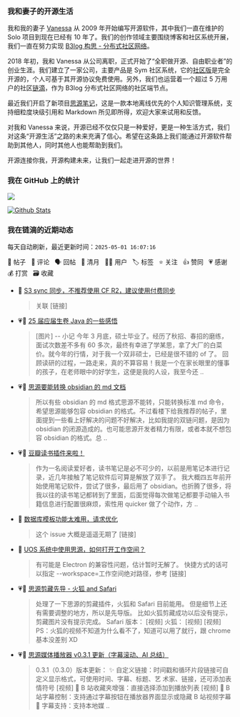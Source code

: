 ### 我和妻子的开源生活

我和我的妻子 [Vanessa](https://github.com/Vanessa219) 从 2009 年开始编写开源软件，其中我们一直在维护的 Solo 项目到现在已经有 10 年了。我们的创作领域主要围绕博客和社区系统开展，我们一直在努力实现 [B3log 构思 - 分布式社区网络](https://ld246.com/article/1546941897596)。

2018 年初，我和 Vanessa 从公司离职，正式开始了“全职做开源、自由职业者”的创业生涯。我们建立了一家公司，主要产品是 Sym 社区系统，它的[社区版](https://github.com/88250/symphony)是完全开源的，个人可基于其开源协议免费使用。另外，我们也运营着一个超过 5 万用户的社区[链滴](https://ld246.com)，作为 B3log 分布式社区网络的社区端节点。

最近我们开启了新项目[思源笔记](https://github.com/siyuan-note/siyuan)，这是一款本地离线优先的个人知识管理系统，支持细粒度块级引用和 Markdown 所见即所得，欢迎大家来试用和反馈。

对我和 Vanessa 来说，开源已经不仅仅只是一种爱好，更是一种生活方式，我们对这条“开源生活”之路的未来充满了信心。希望在这条路上我们能通过开源软件帮助到其他人，同时其他人也能帮助到我们。

开源连接你我，开源构建未来，让我们一起走进开源的世界！

### 我在 GitHub 上的统计

<a title="Hits" target="_blank" href="https://github.com/88250/88250"><img src="https://hits.b3log.org/88250/88250.svg"></a>

[![Github Stats](https://github-readme-stats.vercel.app/api?username=88250&theme=tokyonight&show_icons=true)](https://github.com/88250)

<!--events start -->

### 我在链滴的近期动态

每天自动刷新，最近更新时间：`2025-05-01 16:07:16`

📝 帖子 &nbsp; 💬 评论 &nbsp; 🗣 回帖 &nbsp; 🌙 清月 &nbsp; 👨‍💻 用户 &nbsp; 🏷️ 标签 &nbsp; ⭐️ 关注 &nbsp; 👍 赞同 &nbsp; 💗 感谢 &nbsp; 💰 打赏 &nbsp; 🗃 收藏

* 💬 [S3 sync 同步，不推荐使用 CF R2，建议使用付费同步](https://ld246.com/article/1746067668957/comment/1746069008728#comments)

  > 关联 [链接]
* 💗📝 [25 届应届生卷 Java 的一些感悟](https://ld246.com/article/1745938586008)

  > [图片] -- 小记 今年 3 月底，硕士毕业了。经历了秋招、春招的磨练，面试次数差不多有 60 多次，最终有幸进了学某思，拿了大厂的白菜价。就今年的行情，对于我一个双非硕士，已经是很不错的 of 了。 回顾读研的过程，一路走来，真的不算容易！我是一个在家长眼里的懂事的孩子，在老师眼中的好学生，这便是我的人设，我至今还 ..
* 💗💬 [思源要能转换 obsidian 的 md 文档](https://ld246.com/article/1745911600217/comment/1745919776643#comments)

  > 所以有些 obsidian 的 md 格式思源不能转，只能转换标准 md 命令，希望思源能够包容 obsidian 的格式。不过看楼下给我推荐的帖子，里面提到一些看上好解决的问题不好解决，比如我提的双链问题，是因为 obsidian 的闭源造成的。也可能思源开发者精力有限，或者本就不想包容 obsidian 的格式。总 ..
* 💗📝 [豆瓣读书插件来啦！](https://ld246.com/article/1745898179608)

  > 作为一名阅读爱好者，读书笔记是必不可少的，以前是用笔记本进行记录，近几年接触了笔记软件后可算是解放了双手了。 我大概四五年前开始使用笔记软件，尝试了很多，最后用了 obsidian。也折腾了很多，将我以往的读书笔记都转到了里面，后面觉得每次做笔记都要手动输入书籍信息进行配置很麻烦，索性用 quicker 做了个动作，方 ..
* 💬 [数据库模板功能太难用，请求优化](https://ld246.com/article/1745893758424/comment/1745895139497#comments)

  > 这个 issue 大概是遥遥无期了 [链接]
* 💬 [UOS 系统中使用思源，如何打开工作空间？](https://ld246.com/article/1745831012458/comment/1745892130388#comments)

  > 有可能是 Electron 的兼容性问题，估计暂时无解了。 快捷方式的话可以指定 --workspace=工作空间绝对路径，参考 [链接]
* 💗📝 [思源剪藏先导 - 火狐 and Safari](https://ld246.com/article/1745845107858)

  > 处理了一下思源的剪藏插件，火狐和 Safari 目前能用。 但是细节上还有需要调整的地方，所以是先导版。 比如火狐剪藏成功以后没有提示，剪藏图片没有提示完成。 Safari 版本： [视频] 火狐： [视频] [视频] PS：火狐的视频不知道为什么看不了，知道可以用了就行，跟 chrome 基本没差别 XD
* 💗📝 [思源媒体播放器 v0.3.1 更新（字幕滚动、AI 总结）](https://ld246.com/article/1745677099458)

  > 0.3.1（0.3.0）版本更新： ✨ 自定义链接：时间戳和循环片段链接可自定义显示格式，可使用时间、字幕、标题、艺 术家、链接，还可添加表情符号 [视频] 🔖 B 站收藏夹增强：直接选择添加到播放列表 [视频] 💬 B 站字幕控制：支持通过字幕按钮在播放器界面显示或隐藏 B 站视频字幕 💬 字幕支持：支持本地媒 ..


<!--events end -->
